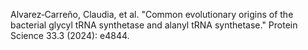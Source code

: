 

Alvarez‐Carreño, Claudia, et al. "Common evolutionary origins of the bacterial glycyl tRNA synthetase and alanyl tRNA synthetase." Protein Science 33.3 (2024): e4844.

